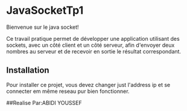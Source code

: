 # JavaSocketTp1
Bienvenue sur le java socket!

Ce travail pratique permet de développer une application utilisant des sockets, avec un côté client et un côté serveur, afin d'envoyer deux nombres au serveur et de recevoir en sortie le résultat correspondant.
## Installation
Pour installer ce projet, vous devez changer just l'address ip et se connecter em même reseau pur bien fonctionner.

##Realise Par:ABIDI YOUSSEF
